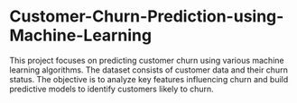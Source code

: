 # Customer-Churn-Prediction-using-Machine-Learning
This project focuses on predicting customer churn using various machine learning algorithms. The dataset consists of customer data and their churn status. The objective is to analyze key features influencing churn and build predictive models to identify customers likely to churn.
